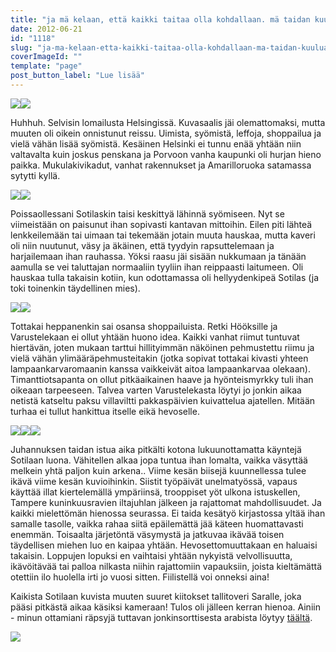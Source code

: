 ```yaml
---
title: "ja mä kelaan, että kaikki taitaa olla kohdallaan. mä taidan kuulua tänne."
date: 2012-06-21
id: "1118"
slug: "ja-ma-kelaan-etta-kaikki-taitaa-olla-kohdallaan-ma-taidan-kuulua-tanne"
coverImageId: ""
template: "page"
post_button_label: "Lue lisää"
---
```


[![](/images/IMG_2346.png)](http://1.bp.blogspot.com/-UHuSKudlKZg/T-NxvSsUdOI/AAAAAAAAAxQ/F3EBcIrasiQ/s1600/IMG_2346.png)[![](/images/IMG_2419.png)](http://4.bp.blogspot.com/-NONwoQ0rTAQ/T-Nx0xkizLI/AAAAAAAAAxg/XT_lnDvBh5s/s1600/IMG_2419.png)

Huhhuh. Selvisin lomailusta Helsingissä. Kuvasaalis jäi olemattomaksi, mutta muuten oli oikein onnistunut reissu. Uimista, syömistä, leffoja, shoppailua ja vielä vähän lisää syömistä. Kesäinen Helsinki ei tunnu enää yhtään niin valtavalta kuin joskus penskana ja Porvoon vanha kaupunki oli hurjan hieno paikka. Mukulakivikadut, vanhat rakennukset ja Amarilloruoka satamassa sytytti kyllä.

[![](/images/IMG_2574.png)](http://3.bp.blogspot.com/-LYVuAGXTaVw/T-NyBSxsVfI/AAAAAAAAAyA/9FFRLsqyXmE/s1600/IMG_2574.png)[![](/images/IMG_2598.png)](http://4.bp.blogspot.com/-725ucR4Fi6E/T-NyGgE5EiI/AAAAAAAAAyQ/ywyw5KOn8-Y/s1600/IMG_2598.png)

Poissaollessani Sotilaskin taisi keskittyä lähinnä syömiseen. Nyt se viimeistään on paisunut ihan sopivasti kantavan mittoihin. Eilen piti lähteä lenkkeilemään tai uimaan tai tekemään jotain muuta hauskaa, mutta kaveri oli niin nuutunut, väsy ja äkäinen, että tyydyin rapsuttelemaan ja harjailemaan ihan rauhassa. Yöksi raasu jäi sisään nukkumaan ja tänään aamulla se vei taluttajan normaaliin tyyliin ihan reippaasti laitumeen. Oli hauskaa tulla takaisin kotiin, kun odottamassa oli hellyydenkipeä Sotilas (ja toki toinenkin täydellinen mies).

[![](/images/IMG_2433.png)](http://2.bp.blogspot.com/-D7m-ptib9uw/T-Nx4Ccw4gI/AAAAAAAAAxo/4OVCysF64-8/s1600/IMG_2433.png)[![](/images/IMG_2554.png)](http://4.bp.blogspot.com/-T_Eh-Xu3un8/T-Nx-489lOI/AAAAAAAAAx4/8a9UwX4xS30/s1600/IMG_2554.png)

Tottakai heppanenkin sai osansa shoppailuista. Retki Hööksille ja Varustelekaan ei ollut yhtään huono idea. Kaikki vanhat riimut tuntuvat hiertävän, joten mukaan tarttui hillityimmän näköinen pehmustettu riimu ja vielä vähän ylimääräpehmusteitakin (jotka sopivat tottakai kivasti yhteen lampaankarvaromaanin kanssa vaikkeivät aitoa lampaankarvaa olekaan). Timanttiotsapanta on ollut pitkäaikainen haave ja hyönteismyrkky tuli ihan oikeaan tarpeeseen. Talvea varten Varustelekasta löytyi jo jonkin aikaa netistä katseltu paksu villaviltti pakkaspäivien kuivattelua ajatellen. Mitään turhaa ei tullut hankittua itselle eikä hevoselle.

[![](/images/IMG_2649.png)](http://1.bp.blogspot.com/-GSvinR-d2Ho/T-NyNYViCvI/AAAAAAAAAyc/C_qtvqds01c/s1600/IMG_2649.png)[![](/images/IMG_2520.png)](http://4.bp.blogspot.com/-6S7YbyJLPLw/T-Nx7hRrqHI/AAAAAAAAAxw/MT6P3SOfYCo/s1600/IMG_2520.png)[![](/images/IMG_2652.png)](http://2.bp.blogspot.com/-nQvGEkShn4E/T-NyQLD8iJI/AAAAAAAAAyk/uJdrYJIKyH0/s1600/IMG_2652.png)

Juhannuksen taidan istua aika pitkälti kotona lukuunottamatta käyntejä Sotilaan luona. Vähitellen alkaa jopa tuntua ihan lomalta, vaikka väsyttää melkein yhtä paljon kuin arkena.. Viime kesän biisejä kuunnellessa tulee ikävä viime kesän kuvioihinkin. Siistit työpäivät unelmatyössä, vapaus käyttää illat kiertelemällä ympäriinsä, trooppiset yöt ulkona istuskellen, Tampere kuninkuusravien iltajuhlan jälkeen ja rajattomat mahdollisuudet. Ja kaikki mielettömän hienossa seurassa. Ei taida kesätyö kirjastossa yltää ihan samalle tasolle, vaikka rahaa siitä epäilemättä jää käteen huomattavasti enemmän. Toisaalta järjetöntä väsymystä ja jatkuvaa ikävää toisen täydellisen miehen luo en kaipaa yhtään. Hevosettomuuttakaan en haluaisi takaisin. Loppujen lopuksi en vaihtaisi yhtään nykyistä velvollisuutta, ikävöitävää tai palloa nilkasta niihin rajattomiin vapauksiin, joista kieltämättä otettiin ilo huolella irti jo vuosi sitten. Fiilistellä voi onneksi aina!

Kaikista Sotilaan kuvista muuten suuret kiitokset tallitoveri Saralle, joka pääsi pitkästä aikaa käsiksi kameraan! Tulos oli jälleen kerran hienoa. Ainiin - minun ottamiani räpsyjä tuttavan jonkinsorttisesta arabista löytyy [täältä](http://maisaw.otukset.fi/kuvat/2012/Tallit%20ja%20yksitt%C3%A4iset%20hevoset/Kiira/).

[![](/images/trol.png)](http://3.bp.blogspot.com/-34BlJcztb3k/T-N2HNmv6pI/AAAAAAAAAzA/cPshIRacTo8/s1600/trol.png)
